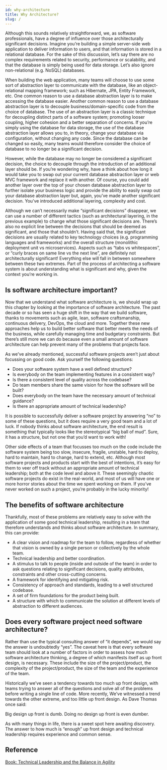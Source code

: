 ```yaml
---
id: why-architecture
title: Why Architecture?
slug: /
---
```


Although this sounds relatively straightforward, we, as software professionals, have a degree of influence over those architecturally significant decisions. Imagine you’re building a simple server-side web application to deliver information to users, and that information is stored in a relational database. For the sake of this discussion, let’s say there are no complex requirements related to security, performance or scalability, and that the database is simply being used for data storage. Let’s also ignore non-relational (e.g. NoSQL) databases.

When building the web application, many teams will choose to use some sort of abstraction layer to communicate with the database, like an object-relational mapping framework; such as Hibernate, JPA, Entity Framework, etc. One common reason to use a database abstraction layer is to make accessing the database easier. Another common reason to use a database abstraction layer is to decouple business/domain-specific code from the choice of database. The use of an abstraction layer is a classic technique for decoupling distinct parts of a software system; promoting looser coupling, higher cohesion and a better separation of concerns. If you’re simply using the database for data storage, the use of the database abstraction layer allows you to, in theory, change your database via configuration, without changing any code. Since the database can be changed so easily, many teams would therefore consider the choice of database to no longer be a significant decision.

However, while the database may no longer be considered a significant decision, the choice to decouple through the introduction of an additional layer should be. If you’re wondering why, have a think about how long it would take you to swap out your current database abstraction layer or web MVC framework and replace it with another. Of course, you could add another layer over the top of your chosen database abstraction layer to further isolate your business logic and provide the ability to easily swap out your database abstraction layer but, again, you’ve made another significant decision. You’ve introduced additional layering, complexity and cost.

Although we can’t necessarily make “significant decisions” disappear, we can use a number of different tactics (such as architectural layering, in the previous example) to change what those significant decisions are. There’s also no explicit line between the decisions that should be deemed as significant, and those that shouldn’t. Having said that, the significant decisions are usually related to key technology choices (e.g. programming languages and frameworks) and the overall structure (monolithic deployment unit vs microservices). Aspects such as “tabs vs whitespaces”, or “curly braces on same line vs the next line”, are definitely not architecturally significant! Everything else will fall in between somewhere between these two extremes. Part of the process of architecting a software system is about understanding what is significant and why, given the context you’re working in.

## Is software architecture important?
Now that we understand what software architecture is, we should wrap up this chapter by looking at the importance of software architecture. The past decade or so has seen a huge shift in the way that we build software, thanks to movements such as agile, lean, software craftsmanship, continuous delivery, DevOps, the cloud and more. Together these new approaches help us to build better software that better meets the needs of the business, while carefully managing time and budgetary constraints. But there’s still more we can do because even a small amount of software architecture can help prevent many of the problems that projects face.

As we've already mentioned, successful software projects aren’t just about focussing on good code. Ask yourself the following questions:

- Does your software system have a well defined structure?
- Is everybody on the team implementing features in a consistent way?
- Is there a consistent level of quality across the codebase?
- Do team members share the same vision for how the software will be built?
- Does everybody on the team have the necessary amount of technical guidance?
- Is there an appropriate amount of technical leadership?

It is possible to successfully deliver a software project by answering “no” to some of these questions, but it does require a very good team and a lot of luck. If nobody thinks about software architecture, the end result is something that typically looks like the stereotypical “big ball of mud”. Sure, it has a structure, but not one that you’d want to work with!

Other side effects of a team that focusses too much on the code include the software system being too slow, insecure, fragile, unstable, hard to deploy, hard to maintain, hard to change, hard to extend, etc. Although most software projects and products start with the best of intentions, it’s easy for them to veer off track without an appropriate amount of technical leadership; both at the code level and above it. These seemingly chaotic software projects do exist in the real-world, and most of us will have one or more horror stories about the time we spent working on them. If you’ve never worked on such a project, you’re probably in the lucky minority!

## The benefits of software architecture
Thankfully, most of these problems are relatively easy to solve with the application of some good technical leadership, resulting in a team that therefore understands and thinks about software architecture. In summary, this can provide:

- A clear vision and roadmap for the team to follow, regardless of whether that vision is owned by a single person or collectively by the whole team.
- Technical leadership and better coordination.
- A stimulus to talk to people (inside and outside of the team) in order to ask questions relating to significant decisions, quality attributes, constraints and other cross-cutting concerns.
- A framework for identifying and mitigating risk.
- Consistency of approach and standards, leading to a well structured codebase.
- A set of firm foundations for the product being built.
- A structure with which to communicate the solution at different levels of abstraction to different audiences.

## Does every software project need software architecture?
Rather than use the typical consulting answer of “it depends”, we would say the answer is undoubtedly “yes”. The caveat here is that every software team should look at a number of factors in order to assess how much software architecture thinking, a degree of which manifests itself as up front design, is necessary. These include the size of the project/product, the complexity of the project/product, the size of the team and the experience of the team.

Historically we’ve seen a tendency towards too much up front design, with teams trying to answer all of the questions and solve all of the problems before writing a single line of code. More recently, We’ve witnessed a trend towards the other extreme, and too little up front design. As Dave Thomas once said:

Big design up front is dumb. Doing no design up front is even dumber.

As with many things in life, there is a sweet spot here awaiting discovery. The answer to how much is “enough” up front design and technical leadership requires experience and common sense.

## Reference
[Book: Technical Leadership and the Balance in Agility](https://leanpub.com/software-architecture-for-developers/read#leanpub-auto-what-is-software-architecture)
